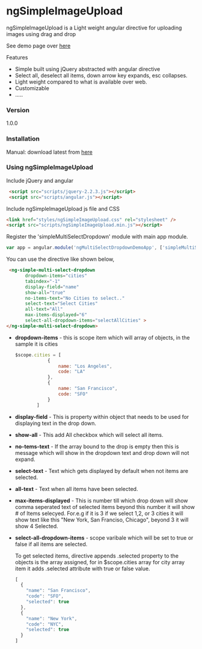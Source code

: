 # ngSimpleImageUpload
ngSimpleImageUpload is a Light weight angular directive for uploading images using drag and drop

See demo page over [here](http://ngSimpleImageUpload.azurewebsites.net/demo/index.html)

Features
* Simple built using jQuery abstracted with angular directive
* Select all, deselect all items, down arrow key expands, esc collapses. 
* Light weight compared to what is available over web.
* Customizable
* .....

### Version
1.0.0

### Installation
Manual: download latest from [here](https://github.com/aamolgote/ngSimpleImageUpload)

### Using ngSimpleImageUpload

Include jQuery and angular
```html
 <script src="scripts/jquery-2.2.3.js"></script>
 <script src="scripts/angular.js"></script>
```
Include ngSimpleImageUpload js file and CSS
```html
<link href="styles/ngSimpleImageUpload.css" rel="stylesheet" />
<script src="scripts/ngSimpleImageUpload.min.js"></script>
```

Register the 'simpleMultiSelectDropdown' module with main app module.
```javascript
var app = angular.module('ngMultiSelectDropdownDemoApp', ['simpleMultiSelectDropdown']);
```

You can use the directive like shown below, 
```html
 <ng-simple-multi-select-dropdown 
       dropdown-items="cities" 
       tabindex="-1" 
       display-field="name"
       show-all="true" 
       no-items-text="No Cities to select.." 
       select-text="Select Cities" 
       all-text="All"
       max-items-displayed="6"
       select-all-dropdown-items="selectAllCities" >
</ng-simple-multi-select-dropdown>
```
 * **dropdown-items** - this is scope item which will array of objects, in the sample it is cities
	```javascript
	$scope.cities = [
				{
					name: "Los Angeles",
					code: "LA"
				},
				{
					name: "San Francisco",
					code: "SFO"
				}
			]
	```
 * **display-field** - This is property within object that needs to be used for displaying text in the drop down.
 * **show-all** - This add All checkbox which will select all items.
 * **no-tems-text** - If the array bound to the drop is empty then this is message which will show in the dropdown text and drop down will not expand.
 * **select-text** - Text which gets displayed by default when not items are selected.
 * **all-text** - Text when all items have been selected.
 * **max-items-displayed** - This is number till which drop down will show comma seperated text of selected items beyond this number it will show # of Items selecyed. For.e.g if it is 3 if we select 1,2, or 3 cities it will show text like this "New York, San Franciso, Chicago", beyond 3 it will show 4 Selected.
 * **select-all-dropdown-items** - scope varibale which will be set to true or false if all items are selected.

    To get selected items, directive appends .selected property to the objects is the array assigned, for in $scope.cities array for city array item it adds .selected attribute with true or false value.
    ```javascript
    [
      {
        "name": "San Francisco",
        "code": "SFO",
        "selected": true
      },
      {
        "name": "New York",
        "code": "NYC",
        "selected": true
      }
    ]
    ```
